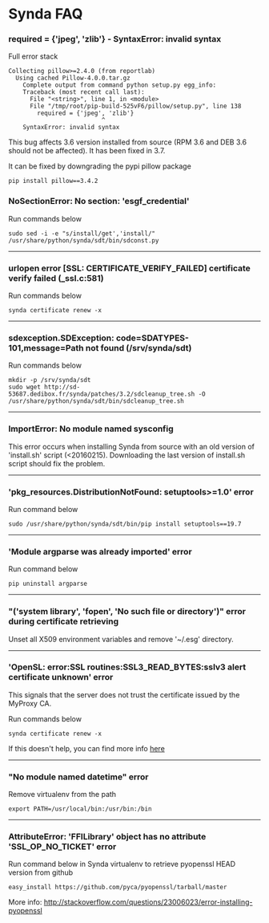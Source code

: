 # Synda FAQ

### required = {'jpeg', 'zlib'} - SyntaxError: invalid syntax

Full error stack

    Collecting pillow>=2.4.0 (from reportlab)
      Using cached Pillow-4.0.0.tar.gz
        Complete output from command python setup.py egg_info:
        Traceback (most recent call last):
          File "<string>", line 1, in <module>
          File "/tmp/root/pip-build-525vF6/pillow/setup.py", line 138
            required = {'jpeg', 'zlib'}
                              ^
        SyntaxError: invalid syntax

This bug affects 3.6 version installed from source (RPM 3.6 and DEB 3.6 should
not be affected). It has been fixed in 3.7.


It can be fixed by downgrading the pypi pillow package

    pip install pillow==3.4.2

### NoSectionError: No section: 'esgf_credential'

Run commands below

    sudo sed -i -e "s/install/get','install/" /usr/share/python/synda/sdt/bin/sdconst.py 

--------------------------------------------------------

### urlopen error [SSL: CERTIFICATE_VERIFY_FAILED] certificate verify failed (_ssl.c:581)

Run commands below

    synda certificate renew -x

--------------------------------------------------------

### sdexception.SDException: code=SDATYPES-101,message=Path not found (/srv/synda/sdt)

Run commands below

    mkdir -p /srv/synda/sdt
    sudo wget http://sd-53687.dedibox.fr/synda/patches/3.2/sdcleanup_tree.sh -O /usr/share/python/synda/sdt/bin/sdcleanup_tree.sh

--------------------------------------------------------

### ImportError: No module named sysconfig

This error occurs when installing Synda from source with an old version of
'install.sh' script (<20160215). Downloading the last version of install.sh
script should fix the problem.

--------------------------------------------------------

### 'pkg_resources.DistributionNotFound: setuptools>=1.0' error

Run command below

    sudo /usr/share/python/synda/sdt/bin/pip install setuptools==19.7

--------------------------------------------------------

### 'Module argparse was already imported' error

Run command below

    pip uninstall argparse

--------------------------------------------------------

### "('system library', 'fopen', 'No such file or directory')" error during certificate retrieving

Unset all X509 environment variables and remove '~/.esg' directory.

--------------------------------------------------------

### 'OpenSL: error:SSL routines:SSL3_READ_BYTES:sslv3 alert certificate unknown' error

This signals that the server does not trust the certificate issued by the
MyProxy CA.

Run commands below

    synda certificate renew -x

If this doesn't help, you can find more info
[here](https://github.com/ESGF/esgf.github.io/wiki/CMIP5_FAQs)

--------------------------------------------------------

### "No module named datetime" error

Remove virtualenv from the path

    export PATH=/usr/local/bin:/usr/bin:/bin

--------------------------------------------------------

### AttributeError: 'FFILibrary' object has no attribute 'SSL_OP_NO_TICKET' error

Run command below in Synda virtualenv to retrieve pyopenssl HEAD version from github

    easy_install https://github.com/pyca/pyopenssl/tarball/master

More info: http://stackoverflow.com/questions/23006023/error-installing-pyopenssl
